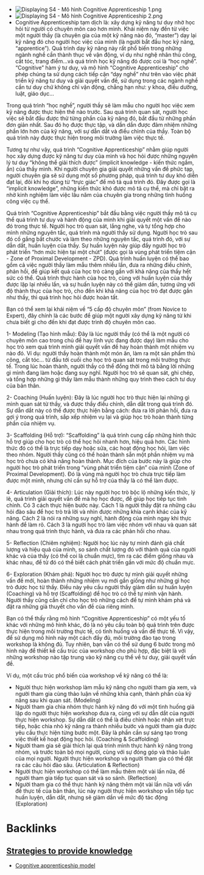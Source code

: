 - ![Displaying S4 - Mô hình Cognitive Apprenticeship 1.png](https://drive.google.com/thumbnail?id=1tZKUXUVpdpUPvd1NeK1YE0IO6Z1Hma5L&authuser=0&sz=w1813-h915)
- ![Displaying S4 - Mô hình Cognitive Apprenticeship 2.png](https://drive.google.com/thumbnail?id=1ykl8aFz5FwxPUbo6xjC0Qs3d88h7i0Ep&authuser=0&sz=w1813-h915)
- Cognitive Apprenticeship tạm dịch là: xây dựng kỹ năng tư duy nhờ học hỏi từ người có chuyên môn cao hơn mình. Khái niệm này đến từ việc một người thầy (là chuyên gia của một kỹ năng nào đó, “master”) dạy lại kỹ năng đó cho người học việc của mình (là người bắt đầu học kỹ năng, “apprentice”). Quá trình dạy kỹ năng này rất phổ biến trong những ngành nghề cần thành thục về vận động, ví dụ như nghệ nhân thủ công, cắt tóc, trang điểm…và quá trình học kỹ năng đó được coi là “học nghề”.  “Cognitive” hàm ý tư duy, và mô hình “Cognitive Apprenticeship” cho phép chúng ta sử dụng cách tiếp cận “dạy nghề” như trên vào việc phát triển kỹ năng tư duy và giải quyết vấn đề, sử dụng trong các ngành nghề cần tư duy chứ không chỉ vận động, chẳng hạn như: y khoa, điều dưỡng, luật, giáo dục…

Trong quá trình “học nghề”, người thầy sẽ làm mẫu cho người học việc xem kỹ năng được thực hiện thế nào trước. Sau quá trình quan sát, người học việc sẽ bắt đầu được thử từng phần của kỹ năng đó, bắt đầu từ những phần đơn giản nhất. Sau đó họ được thực tập, và dần dần được đảm nhiệm những phần lớn hơn của kỹ năng, với sự dẫn dắt và điều chỉnh của thầy. Toàn bộ quá trình này được thực hiện trong môi trường làm việc thực tế.

Tương tự như vậy, quá trình “Cognitive Apprenticeship” nhằm giúp người học xây dựng được kỹ năng tư duy của mình và học hỏi được những nguyên lý tư duy “không thể giải thích được” (implicit knowledge - kiến thức ngầm, ẩn) của thầy mình. Khi người chuyên gia giải quyết những vấn đề phức tạp, người chuyên gia sẽ sử dụng một số phương pháp, quá trình tư duy khó diễn đạt lại, đôi khi họ dùng từ “trực giác” để mô tả quá trình đó. Đây được gọi là “implicit knowledge”, những kiến thức khó được mô tả cụ thể, mà chỉ bật  ra nhờ kinh nghiệm làm việc lâu năm của chuyên gia trong những tình huống công việc cụ thể.

Quá trình “Cognitive Apprenticeship” bắt đầu bằng việc người thầy mô tả cụ thể quá trình tư duy và hành động của mình khi giải quyết một vấn đề nào đó trong thực tế. Người học trò quan sát, lắng nghe, và tự tổng hợp cho mình những nguyên tắc, quá trình mà người thầy sử dụng. Người học trò sau đó cố gắng bắt chước và làm theo những nguyên tắc, quá trình đó, với sự dẫn dắt, huấn luyện của thầy. Sự huấn luyện này giúp đẩy người học trò phát triển “hơn mức hiện tại một chút” (được gọi là vùng phát triển tiệm cận - Zone of Proximal Development - ZPD). Quá trình huấn luyện có thể bao gồm cả việc người thầy làm mẫu thêm nhiều lần, đưa ra những điều chỉnh, phản hồi, để giúp kết quả của học trò càng gần với khả năng của thầy hết sức có thể. Quá trình thực hành của học trò, cùng với huấn luyện của thầy được lặp lại nhiều lần, và sự huấn luyện này có thể giảm dần, tương ứng với độ thành thục của học trò, cho đến khi khả năng của học trò đạt được gần như thầy, thì quá trình học hỏi được hoàn tất.

Bạn có thể xem lại khái niệm về “5 cấp độ chuyên môn” (from Novice to Expert), đây chính là các bước để giúp một người xây dựng kỹ năng từ khi chưa biết gì cho đến khi đạt được trình độ chuyên môn cao.

1- Modeling (Tạo hình mẫu): Đây là lúc người thầy (có thể là một người có chuyên môn cao trong chủ đề hay lĩnh vực đang được dạy) làm mẫu cho học trò xem quá trình mình giải quyết vấn đề hay hoàn thành một nhiệm vụ nào đó. Ví dụ: người thầy hoàn thành một món ăn, làm ra một sản phẩm thủ công, cắt tóc… từ đầu tới cuối cho học trò quan sát trong môi trường thực tế. Trong lúc hoàn thành, người thầy có thể đồng thời mô tả bằng lời những gì mình đang làm hoặc đang suy nghĩ. Người học trò sẽ quan sát, ghi chép, và tổng hợp những gì thầy làm mẫu thành những quy trình theo cách tư duy của bản thân.

2- Coaching (Huấn luyện): Đây là lúc người học trò thực hiện lại những gì mình quan sát từ thầy, và được thầy điều chỉnh, dẫn dắt trong quá trình đó. Sự dẫn dắt này có thể được thực hiện bằng cách: đưa ra lời phản hồi, đưa ra gợi ý trong quá trình, sắp xếp nhiệm vụ lại và giúp học trò hoàn thành từng phần của nhiệm vụ.

3- Scaffolding (Hỗ trợ): “Scaffolding” là quá trình cung cấp những hình thức hỗ trợ giúp cho học trò có thể học hỏi nhanh hơn, hiệu quả hơn. Các hình thức đó có thể là trực tiếp dạy hoặc sửa, các hoạt động học hỏi, làm việc theo nhóm. Người thầy cũng có thể hoàn thành sẵn một phần nhiệm vụ mà học trò chưa có khả năng hoàn thành. Mục đích của bước này là giúp cho người học trò phát triển trong “vùng phát triển tiệm cận” của mình (Zone of Proximal Development). Đó là vùng mà người học trò chưa trực tiếp làm được một mình, nhưng chỉ cần sự hỗ trợ của thầy là có thể làm được.

4- Articulation (Giải thích): Lúc này người học trò bộc lộ những kiến thức, lý lẽ, quá trình giải quyết vấn đề mà họ học được, để giúp học tiếp tục tinh chỉnh. Có 3 cách thực hiện bước này. Cách 1 là người thầy đặt ra những câu hỏi đào sâu để học trò trả lời và nhìn được những khía cạnh khác của kỹ năng. Cách 2 là nói ra những suy nghĩ, hành động của mình ngay khi thực hành để làm rõ. Cách 3 là người học trò làm việc nhóm với nhau và quan sát nhau trong quá trình thực hành, và đưa ra các phản hồi cho nhau.

5- Reflection (Chiêm nghiệm): Người học lúc này tự mình đánh giá chất lượng và hiệu quả của mình, so sánh chất lượng đó với thành quả của người khác và của thầy (có thể coi là chuẩn mực), tìm ra các điểm giống nhau và khác nhau, để từ đó có thể biết cách phát triển gần với mức độ chuẩn mực.

6- Exploration (Khám phá): Người học trò được tự mình giải quyết những vấn đề mới, hoàn thành những nhiệm vụ mới gần giống như những gì học trò được học từ thầy. Điều này yêu cầu người thầy giảm dần sự huấn luyện (Coaching) và hỗ trợ (Scaffolding) để học trò có thể tự mình vận hành. Người thầy cũng cần chỉ cho học trò những cách để tự mình khám phá và đặt ra những giả thuyết cho vấn đề của riêng mình.

Bạn có thể thấy rằng mô hình “Cognitive Apprenticeship” có một yếu tố khác với những mô hình khác, đó là nó yêu cầu toàn bộ quá trình trên được thực hiện trong môi trường thực tế, có tình huống và vấn đề thực tế. Vì vậy, để sử dụng mô hình này một cách đầy đủ, môi trường đào tạo trong workshop là không đủ. Tuy nhiên, bạn vẫn có thể sử dụng 6 bước trong mô hình này để thiết kế cấu trúc của workshop cho phù hợp, đặc biệt là với những workshop nào tập trung vào kỹ năng cụ thể về tư duy, giải quyết vấn đề.

Ví dụ, một cấu trúc phổ biến của workshop về kỹ năng có thể là:
- Người thực hiện workshop làm mẫu kỹ năng cho người tham gia xem, và người tham gia cùng thảo luận về những khía cạnh, thành phần của kỹ năng sau khi quan sát. (Modeling)
- Người tham gia chia nhóm thực hành kỹ năng đó với một tình huống giả lập do người thực hiện workshop đưa ra, cùng với sự dẫn dắt của người thực hiện workshop. Sự dẫn dắt có thể là điều chỉnh hoặc nhận xét trực tiếp, hoặc chia nhỏ kỹ năng ra thành nhiều bước và người tham gia được yêu cầu thực hiện từng bước một. Đây là phần cần sự sáng tạo trong việc thiết kế hoạt động học hỏi. (Coaching & Scaffolding)
- Người tham gia sẽ giải thích lại quá trình mình thực hành kỹ năng trong nhóm, và trước toàn bộ mọi người, cùng với sự đóng góp và thảo luận của mọi người. Người thực hiện workshop và người tham gia có thể đặt ra các câu hỏi đào sâu. (Articulation & Reflection)
- Người thực hiện workshop có thể làm mẫu thêm một vài lần nữa, để người tham gia tiếp tục quan sát và so sánh. (Reflection)
- Người tham gia có thể thực hành kỹ năng thêm một vài lần nữa với vấn đề thực tế của bản thân, lúc này người thực hiện workshop vẫn tiếp tục huấn luyện, dẫn dắt, nhưng sẽ giảm dần về mức độ tác động (Exploration)

# Backlinks
## [Strategies to provide knowledge](<Strategies to provide knowledge.md>)
- [Cognitive apprenticeship model](<Cognitive apprenticeship model.md>)

